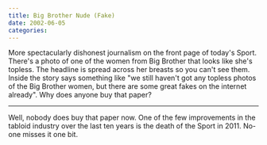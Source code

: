 ```yaml
---
title: Big Brother Nude (Fake)
date: 2002-06-05
categories:
---
```


More spectacularly dishonest journalism on the front page of today's Sport.
There's a photo of one of the women from Big Brother that looks like she's
topless. The headline is spread across her breasts so you can't see them.
Inside the story says something like "we still haven't got any topless photos
of the Big Brother women, but there are some great fakes on the internet
already". Why does anyone buy that paper?

***

Well, nobody does buy that paper now. One of the few improvements in the
tabloid industry over the last ten years is the death of the Sport in 2011.
No-one misses it one bit.
